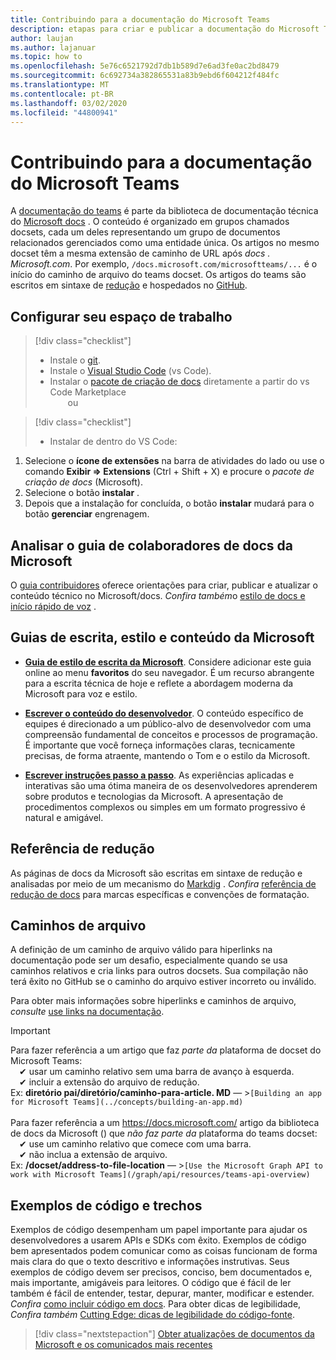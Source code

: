 ```yaml
---
title: Contribuindo para a documentação do Microsoft Teams
description: etapas para criar e publicar a documentação do Microsoft Teams
author: laujan
ms.author: lajanuar
ms.topic: how to
ms.openlocfilehash: 5e76c6521792d7db1b589d7e6ad3fe0ac2bd8479
ms.sourcegitcommit: 6c692734a382865531a83b9ebd6f604212f484fc
ms.translationtype: MT
ms.contentlocale: pt-BR
ms.lasthandoff: 03/02/2020
ms.locfileid: "44800941"
---
```

# <a name="contributing-to-microsoft-teams-documentation"></a>Contribuindo para a documentação do Microsoft Teams

A [documentação do teams](/microsoftteams/platform/overview) é parte da biblioteca de documentação técnica do [Microsoft docs](https://docs.microsoft.com/) . O conteúdo é organizado em grupos chamados docsets, cada um deles representando um grupo de documentos relacionados gerenciados como uma entidade única. Os artigos no mesmo docset têm a mesma extensão de caminho de URL após *docs <span></span> . Microsoft.com*.  Por exemplo, `/docs.microsoft.com/microsoftteams/...` é o início do caminho de arquivo do teams docset. Os artigos do teams são escritos em sintaxe de [redução](#markdown-reference) e hospedados no [GitHub](https://github.com/MicrosoftDocs/msteams-docs/tree/master/msteams-platform).

## <a name="set-up-your-workspace"></a>Configurar seu espaço de trabalho

> [!div class="checklist"]
>
> * Instale o [git](https://git-scm.com/book/en/v2/Getting-Started-Installing-Git).
> * Instale o [Visual Studio Code](https://code.visualstudio.com/) (vs Code).
> * Instalar o [pacote de criação de docs](https://marketplace.visualstudio.com/items?itemName=docsmsft.docs-authoring-pack) diretamente a partir do vs Code Marketplace
<br>&emsp;&emsp;ou

> [!div class="checklist"]
>
> * Instalar de dentro do VS Code:

   1. Selecione o **ícone de extensões** na barra de atividades do lado ou use o comando **Exibir => Extensions** (Ctrl + Shift + X) e procure o *pacote de criação de docs* (Microsoft).
   1. Selecione o botão **instalar** .
   1. Depois que a instalação for concluída, o botão **instalar** mudará para o botão **gerenciar** engrenagem.

## <a name="review-the-microsoft-docs-contributors-guide"></a>Analisar o guia de colaboradores de docs da Microsoft

O [guia contribuidores](/contribute) oferece orientações para criar, publicar e atualizar o conteúdo técnico no Microsoft/docs. *Confira também*o [estilo de docs e início rápido de voz](/contribute/style-quick-start) .

## <a name="microsoft-writing-style-and-content-guides"></a>Guias de escrita, estilo e conteúdo da Microsoft

* **[Guia de estilo de escrita da Microsoft](/style-guide/welcome)**. Considere adicionar este guia online ao menu **favoritos** do seu navegador. É um recurso abrangente para a escrita técnica de hoje e reflete a abordagem moderna da Microsoft para voz e estilo.

* **[Escrever o conteúdo do desenvolvedor](/style-guide/developer-content/)**. O conteúdo específico de equipes é direcionado a um público-alvo de desenvolvedor com uma compreensão fundamental de conceitos e processos de programação. É importante que você forneça informações claras, tecnicamente precisas, de forma atraente, mantendo o Tom e o estilo da Microsoft.

* **[Escrever instruções passo a passo](/style-guide/procedures-instructions/writing-step-by-step-instructions)**. As experiências aplicadas e interativas são uma ótima maneira de os desenvolvedores aprenderem sobre produtos e tecnologias da Microsoft. A apresentação de procedimentos complexos ou simples em um formato progressivo é natural e amigável.

## <a name="markdown-reference"></a>Referência de redução

 As páginas de docs da Microsoft são escritas em sintaxe de redução e analisadas por meio de um mecanismo do [Markdig](https://github.com/lunet-io/markdig) . *Confira* [referência de redução de docs](/contribute/markdown-reference) para marcas específicas e convenções de formatação.

## <a name="file-paths"></a>Caminhos de arquivo

A definição de um caminho de arquivo válido para hiperlinks na documentação pode ser um desafio, especialmente quando se usa caminhos relativos e cria links para outros docsets.  Sua compilação não terá êxito no GitHub se o caminho do arquivo estiver incorreto ou inválido.

Para obter mais informações sobre hiperlinks e caminhos de arquivo, *consulte* [use links na documentação](/contribute/how-to-write-links).

>[!IMPORTANT]
> Para fazer referência a um artigo que faz *parte da* plataforma de docset do Microsoft Teams:<br>
> &emsp;&#x2714; usar um caminho relativo sem uma barra de avanço à esquerda.<br>
> &emsp;&#x2714; incluir a extensão do arquivo de redução.<br>
>Ex: **diretório pai/diretório/caminho-para-article. MD** — >`[Building an app for Microsoft Teams](../concepts/building-an-app.md)` <br><br>
> Para fazer referência a um <https://docs.microsoft.com/> artigo da biblioteca de docs da Microsoft () que *não faz parte da* plataforma do teams docset:<br>
> &emsp;&#x2714; use um caminho relativo que comece com uma barra.<br>
> &emsp;&#x2714; não inclua a extensão de arquivo. <br> Ex: **/docset/address-to-file-location** — >`[Use the Microsoft Graph API to work with Microsoft Teams](/graph/api/resources/teams-api-overview)`
>

## <a name="code-samples-and-snippets"></a>Exemplos de código e trechos

Exemplos de código desempenham um papel importante para ajudar os desenvolvedores a usarem APIs e SDKs com êxito. Exemplos de código bem apresentados podem comunicar como as coisas funcionam de forma mais clara do que o texto descritivo e informações instrutivas. Seus exemplos de código devem ser precisos, conciso, bem documentados e, mais importante, amigáveis para leitores. O código que é fácil de ler também é fácil de entender, testar, depurar, manter, modificar e estender. *Confira* [como incluir código em docs](/contribute/code-in-docs). Para obter dicas de legibilidade, *Confira também* [Cutting Edge: dicas de legibilidade do código-fonte](/archive/msdn-magazine/2014/october/cutting-edge-source-code-readability-tips).

> [!div class="nextstepaction"]
> [Obter atualizações de documentos da Microsoft e os comunicados mais recentes](/teamblog)
